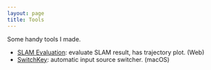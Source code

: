 ```yaml
---
layout: page
title: Tools
---
```


Some handy tools I made.

- [SLAM Evaluation]({{site.url}}{{site.baseurl}}/evaluation): evaluate SLAM result, has trajectory plot. (Web)
- [SwitchKey]({{site.url}}{{site.baseurl}}/switchkey): automatic input source switcher. (macOS)
